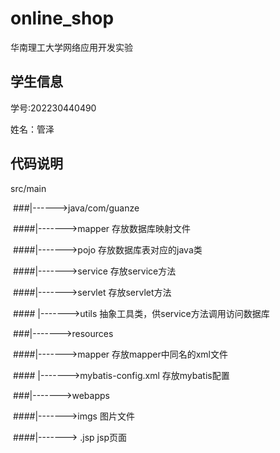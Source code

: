 # online_shop
华南理工大学网络应用开发实验

## 学生信息

   学号:202230440490

   姓名：管泽

## 代码说明

src/main

​    ###|------>java/com/guanze

​        ####|------->mapper    存放数据库映射文件

​        ####|------->pojo         存放数据库表对应的java类

​        ####|------->service     存放service方法

​        ####|------->servlet      存放servlet方法

​       #### |------->utils          抽象工具类，供service方法调用访问数据库





​    ###|------->resources

​        ####|------->mapper    存放mapper中同名的xml文件

​       #### |------->mybatis-config.xml   存放mybatis配置






​    ###|------->webapps

​        ####|------->imgs    图片文件

​        ####|-------> .jsp    jsp页面

